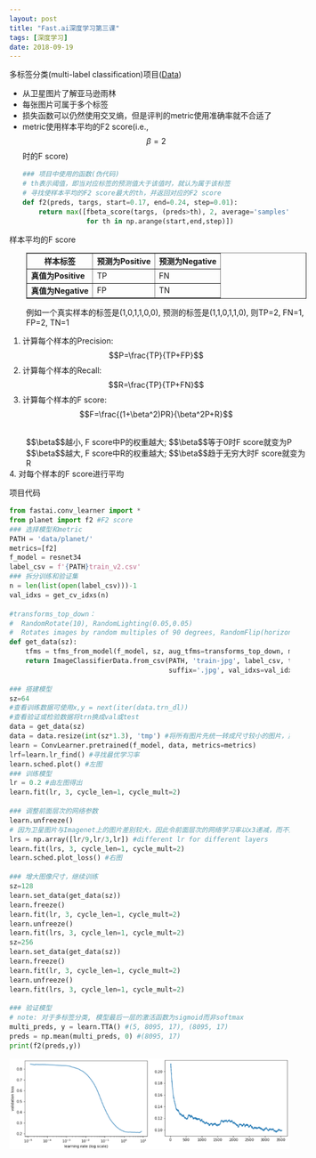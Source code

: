```yaml
---
layout: post
title: "Fast.ai深度学习第三课"
tags: [深度学习]
date: 2018-09-19
---
```


多标签分类(multi-label classification)项目([Data](https://www.kaggle.com/c/planet-understanding-the-amazon-from-space/data))
+ 从卫星图片了解亚马逊雨林
+ 每张图片可属于多个标签
+ 损失函数可以仍然使用交叉熵，但是评判的metric使用准确率就不合适了
+ metric使用样本平均的F2 score(i.e., $$\beta=2$$时的F score)
  ```python
  ### 项目中使用的函数(伪代码)
  # th表示阈值，即当对应标签的预测值大于该值时，就认为属于该标签
  # 寻找使样本平均的F2 score最大的th，并返回对应的F2 score
  def f2(preds, targs, start=0.17, end=0.24, step=0.01):
      return max([fbeta_score(targs, (preds>th), 2, average='samples') \
                  for th in np.arange(start,end,step)])
  ```

样本平均的F score
<div style="position:relative; left:30px;">
<table border="1" cellpadding="10">
  <tr>
    <th>样本标签</th>
    <th>预测为Positive</th>
    <th>预测为Negative</th>
  </tr>
  <tr>
    <td><strong>真值为Positive</strong></td>
    <td>TP</td>
    <td>FN</td>
  </tr>
  <tr>
    <td><strong>真值为Negative</strong></td>
    <td>FP</td>
    <td>TN</td>
  </tr>
</table>
<div>例如一个真实样本的标签是(1,0,1,1,0,0), 预测的标签是(1,1,0,1,1,0), 则TP=2, FN=1, FP=2, TN=1</div>
</div>

  1. 计算每个样本的Precision: $$P=\frac{TP}{TP+FP}$$   
  2. 计算每个样本的Recall: $$R=\frac{TP}{TP+FN}$$   
  3. 计算每个样本的F score: $$F=\frac{(1+\beta^2)PR}{\beta^2P+R}$$
  <br>
  <span style="position:relative; left:30px;">$$\beta$$越小, F score中P的权重越大; $$\beta$$等于0时F score就变为P</span>
  <br>
  <span style="position:relative; left:30px;">$$\beta$$越大, F score中R的权重越大; $$\beta$$趋于无穷大时F score就变为R</span>
  <br>
  4. 对每个样本的F score进行平均

项目代码
```python
from fastai.conv_learner import *
from planet import f2 #F2 score
### 选择模型和metric
PATH = 'data/planet/'
metrics=[f2]
f_model = resnet34
label_csv = f'{PATH}train_v2.csv'
### 拆分训练和验证集
n = len(list(open(label_csv)))-1
val_idxs = get_cv_idxs(n)

#transforms_top_down：
#  RandomRotate(10), RandomLighting(0.05,0.05)
#  Rotates images by random multiples of 90 degrees, RandomFlip(horizontal)
def get_data(sz):
    tfms = tfms_from_model(f_model, sz, aug_tfms=transforms_top_down, max_zoom=1.05)
    return ImageClassifierData.from_csv(PATH, 'train-jpg', label_csv, tfms=tfms, \
                                        suffix='.jpg', val_idxs=val_idxs, test_name='test-jpg')

### 搭建模型
sz=64
#查看训练数据可使用x,y = next(iter(data.trn_dl))
#查看验证或检验数据将trn换成val或test
data = get_data(sz)
data = data.resize(int(sz*1.3), 'tmp') #将所有图片先统一转成尺寸较小的图片，加快计算速度
learn = ConvLearner.pretrained(f_model, data, metrics=metrics)
lrf=learn.lr_find() #寻找最优学习率
learn.sched.plot() #左图
### 训练模型
lr = 0.2 #由左图得出
learn.fit(lr, 3, cycle_len=1, cycle_mult=2)

### 调整前面层次的网络参数
learn.unfreeze()
# 因为卫星图片与Imagenet上的图片差别较大，因此令前面层次的网络学习率以x3递减，而不是x10
lrs = np.array([lr/9,lr/3,lr]) #different lr for different layers
learn.fit(lrs, 3, cycle_len=1, cycle_mult=2)
learn.sched.plot_loss() #右图

### 增大图像尺寸，继续训练
sz=128
learn.set_data(get_data(sz))
learn.freeze()
learn.fit(lr, 3, cycle_len=1, cycle_mult=2)
learn.unfreeze()
learn.fit(lrs, 3, cycle_len=1, cycle_mult=2)
sz=256
learn.set_data(get_data(sz))
learn.freeze()
learn.fit(lr, 3, cycle_len=1, cycle_mult=2)
learn.unfreeze()
learn.fit(lrs, 3, cycle_len=1, cycle_mult=2)

### 验证模型
# note: 对于多标签分类, 模型最后一层的激活函数为sigmoid而非softmax
multi_preds, y = learn.TTA() #(5, 8095, 17), (8095, 17)
preds = np.mean(multi_preds, 0) #(8095, 17)
print(f2(preds,y))
```
![img](/img/p3.png)
